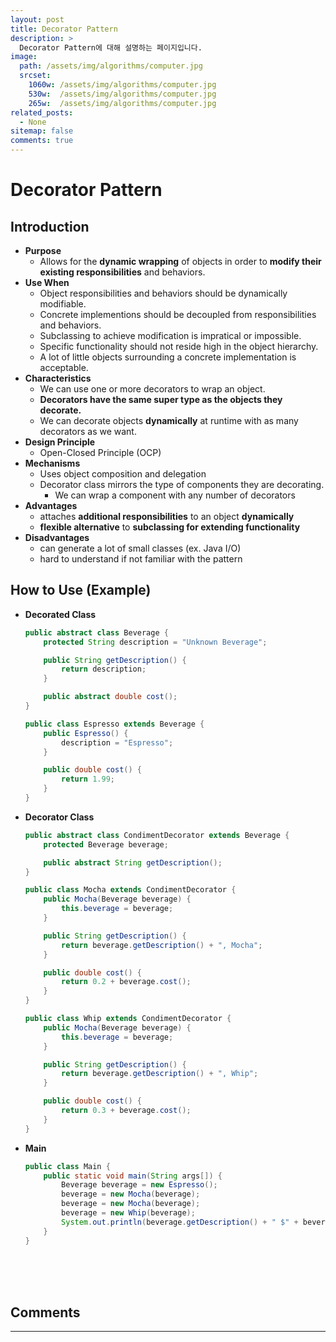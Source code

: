 ```yaml
---
layout: post
title: Decorator Pattern
description: >
  Decorator Pattern에 대해 설명하는 페이지입니다.
image: 
  path: /assets/img/algorithms/computer.jpg
  srcset:
    1060w: /assets/img/algorithms/computer.jpg
    530w:  /assets/img/algorithms/computer.jpg
    265w:  /assets/img/algorithms/computer.jpg
related_posts:
  - None
sitemap: false
comments: true
---
```


# Decorator Pattern

## Introduction
- **Purpose**
  - Allows for the **dynamic wrapping** of objects in order to **modify their existing responsibilities** and behaviors.
- **Use When**
  - Object responsibilities and behaviors should be dynamically modifiable.
  - Concrete implementions should be decoupled from responsibilities and behaviors.
  - Subclassing to achieve modification is impratical or impossible.
  - Specific functionality should not reside high in the object hierarchy.
  - A lot of little objects surrounding a concrete implementation is acceptable.
- **Characteristics**
  - We can use one or more decorators to wrap an object.
  - **Decorators have the same super type as the objects they decorate.**
  - We can decorate objects **dynamically** at runtime with as many decorators as we want.
- **Design Principle**
  - Open-Closed Principle (OCP)
- **Mechanisms**
  - Uses object composition and delegation
  - Decorator class mirrors the type of components they are decorating.
    - We can wrap a component with any number of decorators
- **Advantages**
  - attaches **additional responsibilities** to an object **dynamically**
  - **flexible alternative** to **subclassing for extending functionality**
- **Disadvantages**
  - can generate a lot of small classes (ex. Java I/O)
  - hard to understand if not familiar with the pattern

## How to Use (Example)
- **Decorated Class**
  ```java
  public abstract class Beverage {
      protected String description = "Unknown Beverage";

      public String getDescription() {
          return description;
      }

      public abstract double cost();
  }

  public class Espresso extends Beverage {
      public Espresso() {
          description = "Espresso";
      }

      public double cost() {
          return 1.99;
      }
  }
  ```
  
- **Decorator Class**
  ```java
  public abstract class CondimentDecorator extends Beverage {
      protected Beverage beverage;

      public abstract String getDescription();
  }

  public class Mocha extends CondimentDecorator {
      public Mocha(Beverage beverage) {
          this.beverage = beverage;
      }

      public String getDescription() {
          return beverage.getDescription() + ", Mocha";
      }

      public double cost() {
          return 0.2 + beverage.cost();
      }
  }

  public class Whip extends CondimentDecorator {
      public Mocha(Beverage beverage) {
          this.beverage = beverage;
      }

      public String getDescription() {
          return beverage.getDescription() + ", Whip";
      }

      public double cost() {
          return 0.3 + beverage.cost();
      }
  }
  ```
  
- **Main**
  ```java
  public class Main {
      public static void main(String args[]) {
          Beverage beverage = new Espresso();
          beverage = new Mocha(beverage);
          beverage = new Mocha(beverage);
          beverage = new Whip(beverage);
          System.out.println(beverage.getDescription() + " $" + beverage.cost());
      }
  }
  ```

<br />
<br />
<br />

## Comments
<hr />
<script
  src="https://utteranc.es/client.js"
  repo="HyunJinNo/HyunJinNo.github.io"
  issue-term="pathname"
  theme="github-light"
  crossorigin="anonymous"
  async
></script>